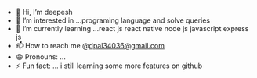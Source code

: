 - 👋 Hi, I’m deepesh
- 👀 I’m interested in ...programing language and solve queries
- 🌱 I’m currently learning ...react js react native node js javascript express js
- 📫 How to reach me @dpal34036@gmail.com
- 😄 Pronouns: ...
- ⚡ Fun fact: ... i still learning some more features on github

<!---
Deepu23e1/Deepu23e1 is a ✨ special ✨ repository because its `README.md` (this file) appears on your GitHub profile.
You can click the Preview link to take a look at your changes.
--->
